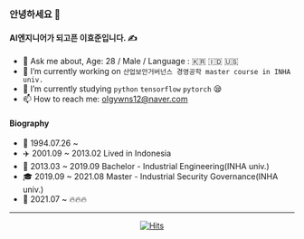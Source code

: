 ### 안녕하세요 👋


#### AI엔지니어가 되고픈 이효준입니다. ✍

- 💬 Ask me about, Age: 28 / Male / Language : 🇰🇷 🇮🇩 🇺🇸
- 🔭 I’m currently working on `산업보안거버넌스 경영공학 master course in INHA univ.` 
- 🌱 I’m currently studying `python` `tensorflow` `pytorch` 😪
- 📫 How to reach me: olgywns12@naver.com


#### Biography
- 👶 1994.07.26 ~ 
- ✈️ 2001.09 ~ 2013.02 Lived in Indonesia 
- 🏫 2013.03 ~ 2019.09 Bachelor - Industrial Engineering(INHA univ.)
- 🎓 2019.09 ~ 2021.08 Master - Industrial Security Governance(INHA univ.)
- 🏁 2021.07 ~ 🔥🔥🔥  
---
<div align=center>

[![Hits](https://hits.seeyoufarm.com/api/count/incr/badge.svg?url=https%3A%2F%2Fgithub.com%2Folgywns12&count_bg=%236DD31F&title_bg=%23555555&icon=line.svg&icon_color=%23E7E7E7&title=Check+In&edge_flat=false)](https://hits.seeyoufarm.com)

</div>



<!--
**olgywns12/olgywns12** is a ✨ _special_ ✨ repository because its `README.md` (this file) appears on your GitHub profile.

Here are some ideas to get you started:

- 🔭 I’m currently working on ...
- 🌱 I’m currently learning python
- 👯 I’m looking to collaborate on ...
- 🤔 I’m looking for help with ...
- 💬 Ask me about ...
- 📫 How to reach me: ...
- 😄 Pronouns: ...
- ⚡ Fun fact: ...
-->
